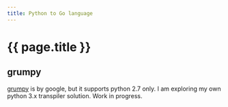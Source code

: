 ```yaml
---
title: Python to Go language
---
```


# {{ page.title }}

## grumpy

[grumpy](https://github.com/google/grumpy) is by google, but it supports python 2.7 only.
I am exploring my own python 3.x transpiler solution. Work in progress.
